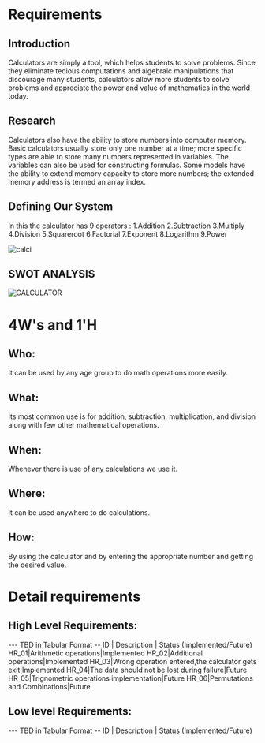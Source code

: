 # Requirements
## Introduction
Calculators are simply a tool, which helps students to solve problems. Since they eliminate tedious computations and algebraic manipulations that discourage many students, calculators allow more students to solve problems and appreciate the power and value of mathematics in the world today.

## Research
Calculators also have the ability to store numbers into computer memory. Basic calculators usually store only one number at a time; more specific types are able to store many numbers represented in variables. The variables can also be used for constructing formulas. Some models have the ability to extend memory capacity to store more numbers; the extended memory address is termed an array index.

## Defining Our System
 In this the calculator has 9 operators :
 1.Addition 2.Subtraction 3.Multiply 4.Division 5.Squareroot 6.Factorial 7.Exponent 8.Logarithm 9.Power 
 
 ![calci](https://user-images.githubusercontent.com/80394921/114739213-513b5500-9d66-11eb-920b-667873c6d0ea.jpg)    
      
## SWOT ANALYSIS

![CALCULATOR](https://user-images.githubusercontent.com/80394921/114668527-799f6100-9d1e-11eb-8929-2c1b0e7e0c24.png)


# 4W&#39;s and 1&#39;H

## Who:

 It can be used by any age group to do math operations more easily.

## What:

Its most common use is for addition, subtraction, multiplication, and division along with few other mathematical operations.

## When:

Whenever there is use of any calculations we use it.

## Where:

It can be used anywhere to do calculations.

## How:

By using the calculator and by entering the appropriate number and getting the desired value.

# Detail requirements               
## High Level Requirements:
 --- TBD in Tabular Format 
-- ID | Description | Status (Implemented/Future)
   HR_01|Arithmetic operations|Implemented
   HR_02|Additional operations|Implemented
   HR_03|Wrong operation entered,the calculator gets exit|Implemented
   HR_04|The data should not be lost during failure|Future
   HR_05|Trignometric operations implementation|Future
   HR_06|Permutations and Combinations|Future
   
##  Low level Requirements:
--- TBD in Tabular Format 
-- ID | Description | Status (Implemented/Future)
